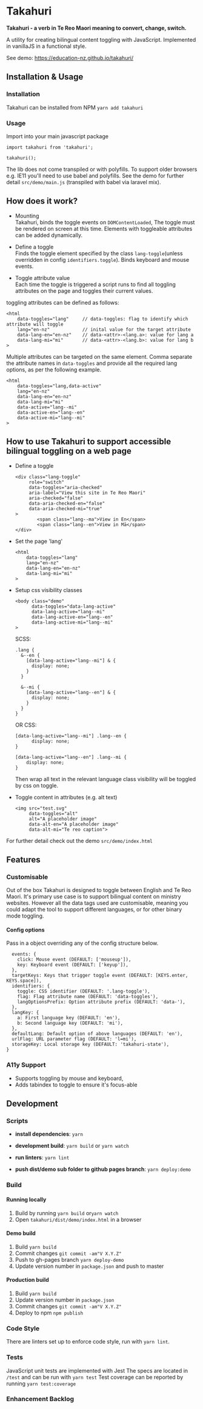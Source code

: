 # Takahuri
**Takahuri - a verb in Te Reo Maori meaning to convert, change, switch.**

A utility for creating bilingual content toggling with JavaScript.
Implemented in vanillaJS in a functional style.

See demo: https://education-nz.github.io/takahuri/

## Installation & Usage
### Installation
Takahuri can be installed from NPM `yarn add takahuri`

### Usage
Import into your main javascript package
 
```
import takahuri from 'takahuri';
   
takahuri();
``` 

The lib does not come transpiled or with polyfills.
To support older browsers e.g. IE11 you'll need to use babel and polyfills.
See the demo for further detail `src/demo/main.js` (transpiled with babel via laravel mix).

## How does it work?
- Mounting  
Takahuri, binds the toggle events on `DOMContentLoaded`, The toggle must be rendered on screen at this time.
Elements with toggleable attributes can be added dynamically.

- Define a toggle  
Finds the toggle element specified by the class `lang-toggle`(unless overridden in config `identifiers.toggle`).
Binds keyboard and mouse events.

- Toggle attribute value  
Each time the toggle is triggered a script runs to find all toggling attributes on the page and toggles their current values.

toggling attributes can be defined as follows:
```
<html
    data-toggles="lang"     // data-toggles: flag to identify which attribute will toggle
    lang="en-nz"            // inital value for the target attribute
    data-lang-en="en-nz"    // data-<attr>-<lang.a>: value for lang a
    data-lang-mi="mi"       // data-<attr>-<lang.b>: value for lang b
>
```

Multiple attributes can be targeted on the same element.
Comma separate the attribute names in `data-toggles` and provide all the required lang options, 
as per the following example.

```
<html
    data-toggles="lang,data-active"
    lang="en-nz"             
    data-lang-en="en-nz"    
    data-lang-mi="mi"       
    data-active="lang--mi"
    data-active-en="lang--en"
    data-active-mi="lang--mi"
>
```

## How to use Takahuri to support accessible bilingual toggling on a web page

- Define a toggle
    ```
    <div class="lang-toggle"
         role="switch"
         data-toggles="aria-checked"
         aria-label="View this site in Te Reo Maori"
         aria-checked="false"
         data-aria-checked-en="false"
         data-aria-checked-mi="true"
    >
            <span class="lang--ma">View in En</span>
            <span class="lang--en">View in Mā</span>
    </div>
    
    ```
  
- Set the page 'lang'
    ```
    <html
        data-toggles="lang"
        lang="en-nz"
        data-lang-en="en-nz"
        data-lang-mi="mi"
    >  
    ```

- Setup css visibility classes
    ```
    <body class="demo"
          data-toggles="data-lang-active"
          data-lang-active="lang--mi"
          data-lang-active-en="lang--en"
          data-lang-active-mi="lang--mi"
    >
    ```
    SCSS:
    ```
    .lang {
      &--en {
        [data-lang-active="lang--mi"] & {
          display: none;
        }
      }
    
      &--mi {
        [data-lang-active="lang--en"] & {
          display: none;
        }
      }
    }
    ```
    OR CSS:
    ```
    [data-lang-active="lang--mi"] .lang--en {
          display: none;
    }
    
    [data-lang-active="lang--en"] .lang--mi {
        display: none;
    }
    ```
    Then wrap all text in the relevant language class visibility will be toggled by css on toggle.

- Toggle content in attributes (e.g. alt text)
    ```
    <img src="test.svg"
         data-toggles="alt"
         alt="A placeholder image"
         data-alt-en="A placeholder image"
         data-alt-mi="Te reo caption">
    ```

For further detail check out the demo `src/demo/index.html`

## Features
### Customisable
Out of the box Takahuri is designed to toggle between English and Te Reo Maori.
It's primary use case is to support bilingual content on ministry websites. 
However all the data tags used are customisable, 
meaning you could adapt the tool to support different languages, or for other binary mode toggling.      

#### Config options
Pass in a object overriding any of the config structure below.
``` {
  events: {
    click: Mouse event (DEFAULT: ['mouseup']),
    key: Keyboard event (DEFAULT: ['keyup']),
  },
  targetKeys: Keys that trigger toggle event (DEFAULT: [KEYS.enter, KEYS.space]),
  identifiers: {
    toggle: CSS identifier (DEFAULT: '.lang-toggle'),
    flag: Flag attribute name (DEFAULT: 'data-toggles'),
    langOptionsPrefix: Option attribute prefix (DEFAULT: 'data-'),
  },
  langKey: {
    a: First language key (DEFAULT: 'en'),
    b: Second language key (DEFAULT: 'mi'),
  },
  defaultLang: Default option of above languages (DEFAULT: 'en'),
  urlFlag: URL parameter flag (DEFAULT: 'l=mi'),
  storageKey: Local storage key (DEFAULT: 'takahuri-state'),
}
```

### A11y Support
- Supports toggling by mouse and keyboard,
- Adds tabindex to toggle to ensure it's focus-able

## Development
### Scripts
- __install dependencies__:
`yarn`

- __development build__:
`yarn build`
or
`yarn watch`

- __run linters__:
`yarn lint`

- __push dist/demo sub folder to github pages branch__:
`yarn deploy:demo`

### Build
#### Running locally
1. Build by running
  `yarn build` or`yarn watch`
2. Open `takahuri/dist/demo/index.html` in a browser

#### Demo build
1. Build
  `yarn build`
2. Commit changes
  `git commit -am"V X.Y.Z"`
3. Push to gh-pages branch
  `yarn deploy-demo`
4. Update version number in `package.json` and push to master

#### Production build
1. Build `yarn build`
2. Update version number in `package.json`
3. Commit changes
  `git commit -am"V X.Y.Z"` 
4. Deploy to npm
   `npm publish`

### Code Style
There are linters set up to enforce code style, run with `yarn lint`.

### Tests
JavaScript unit tests are implemented with Jest
The specs are located in `/test` and can be run with `yarn test`
Test coverage can be reported by running `yarn test:coverage`

### Enhancement Backlog
